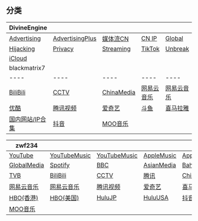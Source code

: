 ## 分类




|DivineEngine|  |  |  |  |
| ---- | ---- | ---- | ---- | ---- |
|[Advertising](https://raw.githubusercontent.com/dsvip/Quantumult-X/master/on1y/rule/Advertising.list) |[AdvertisingPlus](https://raw.githubusercontent.com/dsvip/Quantumult-X/master/on1y/rule/AdvertisingPlus.conf) |[媒体流CN](https://raw.githubusercontent.com/dsvip/Quantumult-X/master/on1y/rule/DivineEngine_China.list) |[CN IP](https://raw.githubusercontent.com/dsvip/Quantumult-X/master/on1y/rule/ChinaIP.list) |[Global](https://raw.githubusercontent.com/dsvip/Quantumult-X/master/on1y/rule/Global.list) ||||
|[Hijacking](https://raw.githubusercontent.com/dsvip/Quantumult-X/master/on1y/rule/DivineEngine_Hijacking.list) |[Privacy](https://raw.githubusercontent.com/dsvip/Quantumult-X/master/on1y/rule/DivineEngine_Privacy.list) |[Streaming](https://raw.githubusercontent.com/dsvip/Quantumult-X/master/on1y/rule/DivineEngine_Streaming.list) |[TikTok](https://raw.githubusercontent.com/dsvip/Quantumult-X/master/on1y/rule/DivineEngine_TikTok.list) |[Unbreak](https://raw.githubusercontent.com/dsvip/Quantumult-X/master/on1y/rule/DivineEngine_Unbreak.list) |||
|[iCloud](https://raw.githubusercontent.com/dsvip/Quantumult-X/master/on1y/rule/iCloud) |
|blackmatrix7|  |  |  |  |
| ---- | ---- | ---- | ---- | ---- |
|[BiliBili](https://raw.githubusercontent.com/dsvip/Quantumult-X/master/on1y/rule/BiliBili) |[CCTV](https://raw.githubusercontent.com/dsvip/Quantumult-X/master/on1y/rule/CCTV) |[ChinaMedia](https://raw.githubusercontent.com/dsvip/Quantumult-X/master/on1y/rule/ChinaMedia) |[网易云音乐](https://raw.githubusercontent.com/dsvip/Quantumult-X/master/on1y/rule/NetEaseMusic) |[网易云音乐](https://raw.githubusercontent.com/dsvip/Quantumult-X/master/on1y/rule/NetEaseMusic) ||||
|[优酷](https://raw.githubusercontent.com/dsvip/Quantumult-X/master/on1y/rule/Youku) |[腾讯视频](https://raw.githubusercontent.com/dsvip/Quantumult-X/master/on1y/rule/TencentVideo) |[爱奇艺](https://raw.githubusercontent.com/dsvip/Quantumult-X/master/on1y/rule/iQIYI) |[斗鱼](https://raw.githubusercontent.com/dsvip/Quantumult-X/master/on1y/rule/Douyu) |[喜马拉雅](https://raw.githubusercontent.com/dsvip/Quantumult-X/master/on1y/rule/Himalaya) |||
|[国内网站/IP合集](https://raw.githubusercontent.com/dsvip/Quantumult-X/master/on1y/rule/ChinaMax) |[抖音](https://raw.githubusercontent.com/dsvip/Quantumult-X/master/on1y/rule/DouYin) |[MOO音乐](https://raw.githubusercontent.com/dsvip/Quantumult-X/master/on1y/rule/MOOMusic) ||


|zwf234|  |  |  |  |
| ---- | ---- | ---- | ---- | ---- |
|[YouTube](https://raw.githubusercontent.com/dsvip/Quantumult-X/master/on1y/rule/YouTube) |[YouTubeMusic](https://raw.githubusercontent.com/dsvip/Quantumult-X/master/on1y/rule/YouTubeMusic) |[YouTubeMusic](https://raw.githubusercontent.com/dsvip/Quantumult-X/master/on1y/rule/YouTubeMusic) |[AppleMusic](https://raw.githubusercontent.com/dsvip/Quantumult-X/master/on1y/rule/AppleMusic) |[AppleTV](https://raw.githubusercontent.com/dsvip/Quantumult-X/master/on1y/rule/AppleTV) ||||
|[GlobalMedia](https://raw.githubusercontent.com/dsvip/Quantumult-X/master/on1y/rule/GlobalMedia) |[Spotify](https://raw.githubusercontent.com/dsvip/Quantumult-X/master/on1y/rule/Spotify) |[BBC](https://raw.githubusercontent.com/dsvip/Quantumult-X/master/on1y/rule/BBC) |[AsianMedia](https://raw.githubusercontent.com/dsvip/Quantumult-X/master/on1y/rule/AsianMedia) |[Bahamut](https://raw.githubusercontent.com/dsvip/Quantumult-X/master/on1y/rule/Bahamut) |||
|[TVB](https://raw.githubusercontent.com/dsvip/Quantumult-X/master/on1y/rule/TVB) |[BiliBili](https://raw.githubusercontent.com/dsvip/Quantumult-X/master/on1y/rule/BiliBili) |[CCTV](https://raw.githubusercontent.com/dsvip/Quantumult-X/master/on1y/rule/CCTV) |[腾讯](https://raw.githubusercontent.com/dsvip/Quantumult-X/master/on1y/rule/Tencent) |[ChinaMedia](https://raw.githubusercontent.com/dsvip/Quantumult-X/master/on1y/rule/ChinaMedia) ||
|[网易云音乐](https://raw.githubusercontent.com/dsvip/Quantumult-X/master/on1y/rule/NetEaseMusic) |[网易云音乐](https://raw.githubusercontent.com/dsvip/Quantumult-X/master/on1y/rule/NetEaseMusic) |[腾讯视频](https://raw.githubusercontent.com/dsvip/Quantumult-X/master/on1y/rule/TencentVideo) |[爱奇艺](https://raw.githubusercontent.com/dsvip/Quantumult-X/master/on1y/rule/iQIYI) |[喜马拉雅](https://raw.githubusercontent.com/dsvip/Quantumult-X/master/on1y/rule/Himalaya) |
|[HBO(香港)](https://raw.githubusercontent.com/dsvip/Quantumult-X/master/on1y/rule/HBOHK) |[HBO(美国)](https://raw.githubusercontent.com/dsvip/Quantumult-X/master/on1y/rule/HBOUSA) |[HuluJP](https://raw.githubusercontent.com/dsvip/Quantumult-X/master/on1y/rule/HuluJP) |[HuluUSA](https://raw.githubusercontent.com/dsvip/Quantumult-X/master/on1y/rule/HuluUSA) |[抖音](https://raw.githubusercontent.com/dsvip/Quantumult-X/master/on1y/rule/DouYin) |
|[MOO音乐](https://raw.githubusercontent.com/dsvip/Quantumult-X/master/on1y/rule/MOOMusic) |
